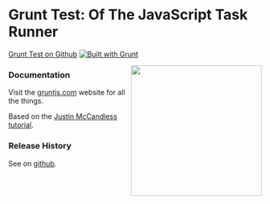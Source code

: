 # Grunt Test: Of The JavaScript Task Runner

<a href="https://github.com/tylerh33/grunt">Grunt Test on Github</a>
[![Built with Grunt](https://cdn.gruntjs.com/builtwith.png)](http://gruntjs.com/)

<img align="right" height="260" src="http://gruntjs.com/img/grunt-logo-no-wordmark.svg">

### Documentation

Visit the [gruntjs.com](http://gruntjs.com/) website for all the things.

Based on the <a href="http://www.justinmccandless.com/blog/A+Tutorial+for+Getting+Started+with+Grunt">Justin McCandless tutorial</a>.

### Release History
See on <a href="https://github.com/tylerh33/grunt">github</a>.
